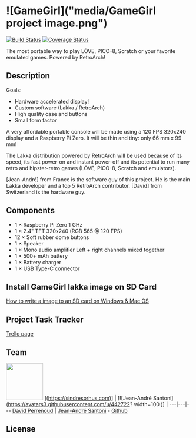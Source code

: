 # ![GameGirl]("media/GameGirl project image.png")

[![Build Status](https://github.com/davidperrenoud/Gamegirl.svg?branch=master)](https://github.com/davidperrenoud/Gamegirl) [![Coverage Status](https://github.com/davidperrenoud/Gamegirl/badge.svg?branch=master)](https://github.com/davidperrenoud/Gamegirl?branch=master)

The most portable way to play LÖVE, PICO-8, Scratch or your favorite emulated games. Powered by RetroArch!

## Description

Goals:

* Hardware accelerated display!
* Custom software (Lakka / RetroArch)
* High quality case and buttons
* Small form factor

A very affordable portable console will be made using a 120 FPS 320x240 display and a Raspberry Pi Zero. It will be thin and tiny: only 66 mm x 99 mm!

The Lakka distribution powered by RetroArch will be used because of its speed, its fast power-on and instant power-off and its potential to run many retro and hipster-retro games (LÖVE, PICO-8, Scratch and emulators).

[Jean-André] from France is the software guy of this project. He is the main Lakka developer and a top 5 RetroArch contributor. [David] from Switzerland is the hardware guy.

## Components

* 1 × Raspberry Pi Zero 1 GHz
* 1 × 2.4" TFT 320x240 (RGB 565 @ 120 FPS)
* 12 × Soft rubber dome buttons
* 1 × Speaker
* 1 × Mono audio amplifier Left + right channels mixed together
* 1 × 500+ mAh battery
* 1 × Battery charger
* 1 × USB Type-C connector

## Install GameGirl lakka image on SD Card

[How to write a image to an SD card on Windows & Mac OS](http://trendblog.net/install-raspbian-sd-card-os-x-windows/)


## Project Task Tracker

[Trello page](https://trello.com/b/wslfYlVv/gamegirl)

## Team

<img src="https://cdn.hackaday.io/images/resize/600x600/9860631457995300460.jpg" width="100"> ](https://sindresorhus.com)] | [![Jean-André Santoni](https://avatars3.githubusercontent.com/u/442722? width=100 )] | 
---|---|---
[David Perrenoud](https://github.com/davidperrenoud) | [Jean-André Santoni](http://www.kivutar.me/) - [Github](https://github.com/Kivutar)


## License

